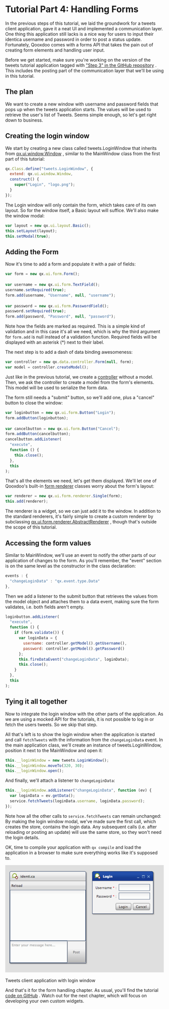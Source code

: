 # Tutorial Part 4: Handling Forms

In the previous steps of this tutorial, we laid the groundwork for a tweets
client application, gave it a neat UI and implemented a communication layer. One
thing this application still lacks is a nice way for users to input their
identica username and password in order to post a status update. Fortunately,
Qooxdoo comes with a forms API that takes the pain out of creating form elements
and handling user input.

Before we get started, make sure you're working on the version of the tweets
tutorial application tagged with
["Step 3" in the GitHub repository](https://github.com/qooxdoo/qxl.tweet-tutorial/tree/master/tweets/step3)
. This includes the posting part of the communication layer that we'll be using
in this tutorial.

## The plan

We want to create a new window with username and password fields that pops up
when the tweets application starts. The values will be used to retrieve the
user's list of Tweets. Seems simple enough, so let's get right down to business.

## Creating the login window

We start by creating a new class called tweets.LoginWindow that inherits from
[qx.ui.window.Window](apps://apiviewer/#qx.ui.window.Window) , similar to the
MainWindow class from the first part of this tutorial:

```javascript
qx.Class.define("tweets.LoginWindow", {
  extend: qx.ui.window.Window,
  construct() {
    super("Login", "logo.png");
  }
});
```

The Login window will only contain the form, which takes care of its own layout.
So for the window itself, a Basic layout will suffice. We'll also make the
window modal:

```javascript
var layout = new qx.ui.layout.Basic();
this.setLayout(layout);
this.setModal(true);
```

## Adding the Form

Now it's time to add a form and populate it with a pair of fields:

```javascript
var form = new qx.ui.form.Form();

var username = new qx.ui.form.TextField();
username.setRequired(true);
form.add(username, "Username", null, "username");

var password = new qx.ui.form.PasswordField();
password.setRequired(true);
form.add(password, "Password", null, "password");
```

Note how the fields are marked as required. This is a simple kind of validation
and in this case it's all we need, which is why the third argument for
`form.add` is null instead of a validation function. Required fields will be
displayed with an asterisk (\*) next to their label.

The next step is to add a dash of data binding awesomeness:

```javascript
var controller = new qx.data.controller.Form(null, form);
var model = controller.createModel();
```

Just like in the previous tutorial, we create a
[controller](apps://apiviewer/#qx.data.controller.Form) without a model. Then,
we ask the controller to create a model from the form's elements. This model
will be used to serialize the form data.

The form still needs a "submit" button, so we'll add one, plus a "cancel" button
to close the window:

```javascript
var loginbutton = new qx.ui.form.Button("Login");
form.addButton(loginbutton);

var cancelbutton = new qx.ui.form.Button("Cancel");
form.addButton(cancelbutton);
cancelbutton.addListener(
  "execute",
  function () {
    this.close();
  },
  this
);
```

That's all the elements we need, let's get them displayed. We'll let one of
Qooxdoo's built-in [form renderer](apps://apiviewer/#qx.ui.form.renderer)
classes worry about the form's layout:

```javascript
var renderer = new qx.ui.form.renderer.Single(form);
this.add(renderer);
```

The renderer is a widget, so we can just add it to the window. In addition to
the standard renderers, it's fairly simple to create a custom renderer by
subclassing
[qx.ui.form.renderer.AbstractRenderer](apps://apiviewer/#qx.ui.form.renderer.AbstractRenderer)
, though that's outside the scope of this tutorial.

## Accessing the form values

Similar to MainWindow, we'll use an event to notify the other parts of our
application of changes to the form. As you'll remember, the "event" section is
on the same level as the constructor in the class declaration:

```javascript
events : {
  "changeLoginData" : "qx.event.type.Data"
},
```

Then we add a listener to the submit button that retrieves the values from the
model object and attaches them to a data event, making sure the form validates,
i.e. both fields aren't empty.

```javascript
loginbutton.addListener(
  "execute",
  function () {
    if (form.validate()) {
      var loginData = {
        username: controller.getModel().getUsername(),
        password: controller.getModel().getPassword()
      };
      this.fireDataEvent("changeLoginData", loginData);
      this.close();
    }
  },
  this
);
```

## Tying it all together

Now to integrate the login window with the other parts of the application. As we
are using a mocked API for the tutorials, it is not possible to log in or fetch
the users tweets. So we skip that step.

All that's left is to show the login window when the application is started and
call `fetchTweets` with the information from the `changeLoginData` event. In the
main application class, we'll create an instance of tweets.LoginWindow, position
it next to the MainWindow and open it:

```javascript
this.__loginWindow = new tweets.LoginWindow();
this.__loginWindow.moveTo(320, 30);
this.__loginWindow.open();
```

And finally, we'll attach a listener to `changeLoginData`:

```javascript
this.__loginWindow.addListener("changeLoginData", function (ev) {
  var loginData = ev.getData();
  service.fetchTweets(loginData.username, loginData.password);
});
```

Note how all the other calls to `service.fetchTweets` can remain unchanged: By
making the login window modal, we've made sure the first call, which creates the
store, contains the login data. Any subsequent calls (i.e. after reloading or
posting an update) will use the same store, so they won't need the login details.

OK, time to compile your application with `qx compile` and load the application in a browser to make sure
everything works like it's supposed to.

![Tweets client application with login window](step41.png)

Tweets client application with login window

And that's it for the form handling chapter. As usual, you'll find the tutorial
[code on GitHub](https://github.com/qooxdoo/qxl.tweet-tutorial/tree/master/tweets/step4.1)
. Watch out for the next chapter, which will focus on developing your own custom
widgets.

